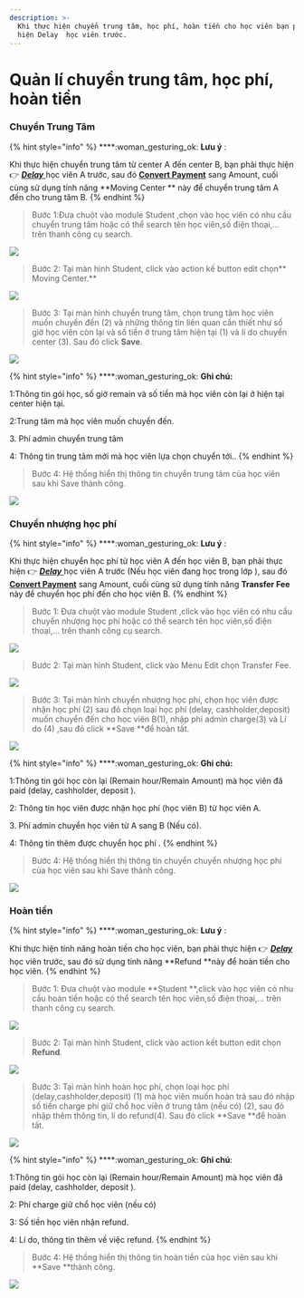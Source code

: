 ```yaml
---
description: >-
  Khi thực hiện chuyển trung tâm, học phí, hoàn tiền cho học viên bạn phải thực
  hiện Delay  học viên trước.
---
```


# Quản lí chuyển trung tâm, học phí, hoàn tiền

### Chuyển Trung Tâm

{% hint style="info" %}
****:woman_gesturing_ok: **Lưu ý** :

Khi thực hiện chuyển trung tâm từ center A đến center B, bạn phải thực hiện :point_right: [_**Delay**_ ](https://help.dotb.vn/bo-phan-giao-vu/quan-li-su-vu/quan-li-delay#hoc-vien-delay-khoi-lop) học viên A trước, sau đó [**Convert Payment**](../../admin-guide/drop-payment.md#convert-payment) sang Amount, cuối cùng sử dụng tính năng **Moving Center ** này để chuyển trung tâm A đến cho trung tâm B.
{% endhint %}

> Bước 1:Đưa chuột vào module Student ,chọn vào học viên có nhu cầu chuyển trung tâm hoặc có thể search tên học viên,số điện thoại,… trên thanh công cụ search.

![](../../.gitbook/assets/chuyentrungtam1.png)

> Bước 2: Tại màn hình Student, click vào action kế button edit chọn** Moving Center.**

![](../../.gitbook/assets/chuyentrungtam2.png)

> Bước 3: Tại màn hình chuyển trung tâm, chọn trung tâm học viên muốn chuyển đến (2) và những thông tin liên quan cần thiết như số giờ học viên còn lại và số tiền ở trung tâm hiện tại (1) và lí do chuyển center (3). Sau đó click **Save**.

![](../../.gitbook/assets/moving.png)

{% hint style="info" %}
****:woman_gesturing_ok: **Ghi chú:**

1:Thông tin gói học, số giờ remain và số tiền mà học viên còn lại ở hiện tại center hiện tại.

2:Trung tâm mà học viên muốn chuyển đến.

3\. Phí admin chuyển trung tâm

4: Thông tin trung tâm mới mà học viên lựa chọn chuyển tới..
{% endhint %}

> Bước 4: Hệ thống hiển thị thông tin chuyển trung tâm của học viên sau khi Save thành công.

![](../../.gitbook/assets/chuyentrungtam4.png)

### Chuyển nhượng học phí

{% hint style="info" %}
****:woman_gesturing_ok: **Lưu ý** :

Khi thực hiện chuyển học phí từ học viên A đến học viên B, bạn phải thực hiện :point_right: [_**Delay**_ ](https://help.dotb.vn/bo-phan-giao-vu/quan-li-su-vu/quan-li-delay#hoc-vien-delay-khoi-lop) học viên A trước (Nếu học viên đang học trong lớp ), sau đó [**Convert Payment**](../../admin-guide/drop-payment.md#convert-payment) sang Amount, cuối cùng sử dụng tính năng **Transfer Fee**  này để chuyển học phí đến cho học viên B.
{% endhint %}

> Bước 1: Đưa chuột vào module Student ,click vào học viên có nhu cầu chuyển nhượng học phí hoặc có thể search tên học viên,số điện thoại,… trên thanh công cụ search.

![](../../.gitbook/assets/nhuonghocphi1.png)

> Bước 2: Tại màn hình Student, click vào Menu Edit chọn Transfer Fee.

![](../../.gitbook/assets/nhuonghocphi2.png)

> Bước 3: Tại màn hình chuyển nhượng học phí, chọn học viên được nhận học phí (2) sau đó chọn loại học phí (delay, cashholder,deposit) muốn chuyển đến cho học viên B(1), nhập phí admin charge(3) và Lí do (4)  ,sau đó click **Save **để hoàn tất.

![](../../.gitbook/assets/guide1.png)

{% hint style="info" %}
****:woman_gesturing_ok: **Ghi chú:**

1:Thông tin gói học còn lại (Remain hour/Remain Amount) mà học viên đã paid (delay, cashholder, deposit ).

2: Thông tin học viên được nhận học phí (học viên B) từ học viên A.

3\. Phí admin chuyển học viên từ A sang B (Nếu có).

4: Thông tin thêm được chuyển học phí .
{% endhint %}

> Bước 4: Hệ thống hiển thị thông tin chuyển chuyển nhượng học phí của học viên sau khi Save thành công.

![](../../.gitbook/assets/nhuonghocphi4.png)

### Hoàn tiền

{% hint style="info" %}
****:woman_gesturing_ok: **Lưu ý** :

Khi thực hiện tính năng hoàn tiền cho học viên, bạn phải thực hiện :point_right: [_**Delay**_ ](https://help.dotb.vn/bo-phan-giao-vu/quan-li-su-vu/quan-li-delay#hoc-vien-delay-khoi-lop) học viên trước, sau đó sử dụng tính năng **Refund **này để hoàn tiền cho học viên.
{% endhint %}

> Bước 1: Đưa chuột vào module **Student **,click vào học viên có nhu cầu hoàn tiền hoặc có thể search tên học viên,số điện thoại,… trên thanh công cụ search.

![](../../.gitbook/assets/hoantien1.png)

> Bước 2: Tại màn hình Student, click vào action kết button edit chọn **Refund**.

![](../../.gitbook/assets/hoantien2.png)

> Bước 3: Tại màn hình hoàn học phí, chọn loại học phí (delay,cashholder,deposit) (1) mà học viên muốn hoàn trả sau đó nhập số tiền charge phí giữ chổ học viên ở trung tâm (nếu có) (2), sau đó nhập thêm thông tin, lí do refund(4). Sau đó click **Save **để hoàn tất.

![](../../.gitbook/assets/refund.jpg)

{% hint style="info" %}
****:woman_gesturing_ok: **Ghi chú**:

1:Thông tin gói học còn lại (Remain hour/Remain Amount) mà học viên đã paid (delay, cashholder, deposit ).

2: Phí charge giữ chổ học viên (nếu có)

3: Số tiền học viên nhận refund.

4: Lí do, thông tin thêm về việc refund.
{% endhint %}

> Bước 4: Hệ thống hiển thị thông tin hoàn tiền của học viên sau khi **Save **thành công.

![](<../../.gitbook/assets/image (79).png>)
